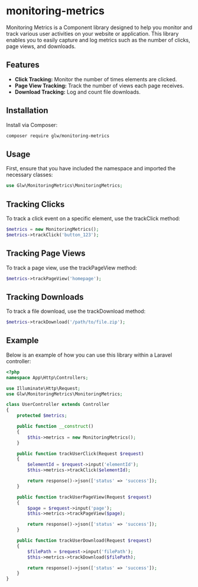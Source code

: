 # monitoring-metrics

Monitoring Metrics is a Component library designed to help you monitor and track various user activities on your website or application. This library enables you to easily capture and log metrics such as the number of clicks, page views, and downloads. 

## Features

- **Click Tracking:** Monitor the number of times elements are clicked.
- **Page View Tracking:** Track the number of views each page receives.
- **Download Tracking:** Log and count file downloads.

## Installation

Install via Composer:

```bash
composer require glw/monitoring-metrics
```

## Usage

First, ensure that you have included the namespace and imported the necessary classes:

```php
use Glw\MonitoringMetrics\MonitoringMetrics;
```

## Tracking Clicks
To track a click event on a specific element, use the trackClick method:

```php
$metrics = new MonitoringMetrics();
$metrics->trackClick('button_123');
```

## Tracking Page Views
To track a page view, use the trackPageView method:

```php
$metrics->trackPageView('homepage');
```

## Tracking Downloads
To track a file download, use the trackDownload method:

```php
$metrics->trackDownload('/path/to/file.zip');
```


## Example
Below is an example of how you can use this library within a Laravel controller:

```php
<?php
namespace App\Http\Controllers;

use Illuminate\Http\Request;
use Glw\MonitoringMetrics\MonitoringMetrics;

class UserController extends Controller
{
    protected $metrics;

    public function __construct()
    {
        $this->metrics = new MonitoringMetrics();
    }

    public function trackUserClick(Request $request)
    {
        $elementId = $request->input('elementId');
        $this->metrics->trackClick($elementId);

        return response()->json(['status' => 'success']);
    }

    public function trackUserPageView(Request $request)
    {
        $page = $request->input('page');
        $this->metrics->trackPageView($page);

        return response()->json(['status' => 'success']);
    }

    public function trackUserDownload(Request $request)
    {
        $filePath = $request->input('filePath');
        $this->metrics->trackDownload($filePath);

        return response()->json(['status' => 'success']);
    }
}
```
